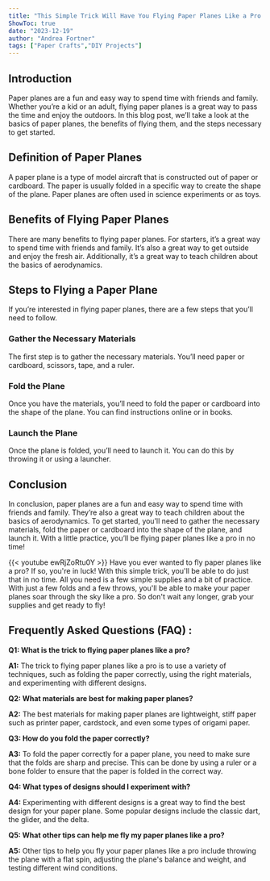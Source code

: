 ```yaml
---
title: "This Simple Trick Will Have You Flying Paper Planes Like a Pro in No Time!"
ShowToc: true 
date: "2023-12-19"
author: "Andrea Fortner" 
tags: ["Paper Crafts","DIY Projects"]
---
```

## Introduction

Paper planes are a fun and easy way to spend time with friends and family. Whether you’re a kid or an adult, flying paper planes is a great way to pass the time and enjoy the outdoors. In this blog post, we’ll take a look at the basics of paper planes, the benefits of flying them, and the steps necessary to get started.

## Definition of Paper Planes

A paper plane is a type of model aircraft that is constructed out of paper or cardboard. The paper is usually folded in a specific way to create the shape of the plane. Paper planes are often used in science experiments or as toys.

## Benefits of Flying Paper Planes

There are many benefits to flying paper planes. For starters, it’s a great way to spend time with friends and family. It’s also a great way to get outside and enjoy the fresh air. Additionally, it’s a great way to teach children about the basics of aerodynamics.

## Steps to Flying a Paper Plane

If you’re interested in flying paper planes, there are a few steps that you’ll need to follow.

### Gather the Necessary Materials

The first step is to gather the necessary materials. You’ll need paper or cardboard, scissors, tape, and a ruler.

### Fold the Plane

Once you have the materials, you’ll need to fold the paper or cardboard into the shape of the plane. You can find instructions online or in books.

### Launch the Plane

Once the plane is folded, you’ll need to launch it. You can do this by throwing it or using a launcher.

## Conclusion

In conclusion, paper planes are a fun and easy way to spend time with friends and family. They’re also a great way to teach children about the basics of aerodynamics. To get started, you’ll need to gather the necessary materials, fold the paper or cardboard into the shape of the plane, and launch it. With a little practice, you’ll be flying paper planes like a pro in no time!

{{< youtube ewRjZoRtu0Y >}} 
Have you ever wanted to fly paper planes like a pro? If so, you're in luck! With this simple trick, you'll be able to do just that in no time. All you need is a few simple supplies and a bit of practice. With just a few folds and a few throws, you'll be able to make your paper planes soar through the sky like a pro. So don't wait any longer, grab your supplies and get ready to fly!

## Frequently Asked Questions (FAQ) :
**Q1: What is the trick to flying paper planes like a pro?**

**A1:** The trick to flying paper planes like a pro is to use a variety of techniques, such as folding the paper correctly, using the right materials, and experimenting with different designs.

**Q2: What materials are best for making paper planes?**

**A2:** The best materials for making paper planes are lightweight, stiff paper such as printer paper, cardstock, and even some types of origami paper. 

**Q3: How do you fold the paper correctly?**

**A3:** To fold the paper correctly for a paper plane, you need to make sure that the folds are sharp and precise. This can be done by using a ruler or a bone folder to ensure that the paper is folded in the correct way. 

**Q4: What types of designs should I experiment with?**

**A4:** Experimenting with different designs is a great way to find the best design for your paper plane. Some popular designs include the classic dart, the glider, and the delta. 

**Q5: What other tips can help me fly my paper planes like a pro?**

**A5:** Other tips to help you fly your paper planes like a pro include throwing the plane with a flat spin, adjusting the plane's balance and weight, and testing different wind conditions.





